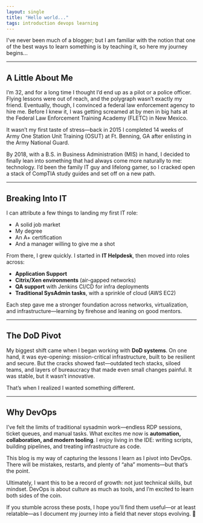 ```yaml
---
layout: single
title: "Hello world..."
tags: introduction devops learning
---
```


I've never been much of a blogger; but I am familiar with the notion that one of the best ways to learn something is by teaching it, so here my journey begins...  

---

## A Little About Me  

I’m 32, and for a long time I thought I’d end up as a pilot or a police officer. Flying lessons were out of reach, and the polygraph wasn’t exactly my friend. Eventually, though, I convinced a federal law enforcement agency to hire me. Before I knew it, I was getting screamed at by men in big hats at the Federal Law Enforcement Training Academy (FLETC) in New Mexico.  

It wasn’t my first taste of stress—back in 2015 I completed 14 weeks of Army One Station Unit Training (OSUT) at Ft. Benning, GA after enlisting in the Army National Guard.  

By 2018, with a B.S. in Business Administration (MIS) in hand, I decided to finally lean into something that had always come more naturally to me: technology. I’d been the family IT guy and lifelong gamer, so I cracked open a stack of CompTIA study guides and set off on a new path.  

---

## Breaking Into IT  

I can attribute a few things to landing my first IT role:  

- A solid job market  
- My degree  
- An A+ certification  
- And a manager willing to give me a shot  

From there, I grew quickly. I started in **IT Helpdesk**, then moved into roles across:  

- **Application Support**  
- **Citrix/Xen environments** (air-gapped networks)  
- **QA support** with Jenkins CI/CD for infra deployments  
- **Traditional SysAdmin tasks**, with a sprinkle of cloud (AWS EC2)  

Each step gave me a stronger foundation across networks, virtualization, and infrastructure—learning by firehose and leaning on good mentors.  

---

## The DoD Pivot  

My biggest shift came when I began working with **DoD systems**. On one hand, it was eye-opening: mission-critical infrastructure, built to be resilient and secure. But the cracks showed fast—outdated tech stacks, siloed teams, and layers of bureaucracy that made even small changes painful. It was stable, but it wasn’t innovative.  

That’s when I realized I wanted something different.  

---

## Why DevOps  

I’ve felt the limits of traditional sysadmin work—endless RDP sessions, ticket queues, and manual tasks. What excites me now is **automation, collaboration, and modern tooling**. I enjoy living in the IDE: writing scripts, building pipelines, and treating infrastructure as code.  

This blog is my way of capturing the lessons I learn as I pivot into DevOps. There will be mistakes, restarts, and plenty of “aha” moments—but that’s the point.  

Ultimately, I want this to be a record of growth: not just technical skills, but mindset. DevOps is about culture as much as tools, and I’m excited to learn both sides of the coin.  

If you stumble across these posts, I hope you’ll find them useful—or at least relatable—as I document my journey into a field that never stops evolving. 🚀  